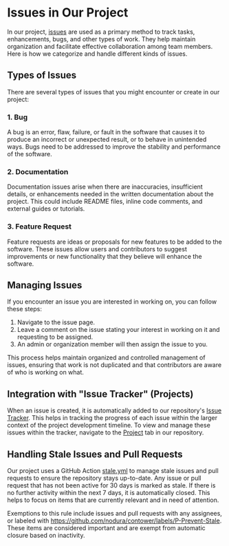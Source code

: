 # Issues in Our Project

In our project, [issues](https://github.com/nodura/contower/issues) are used as a primary method to track tasks, enhancements, bugs, and other types of work. They help maintain organization and facilitate effective collaboration among team members. Here is how we categorize and handle different kinds of issues.

## Types of Issues

There are several types of issues that you might encounter or create in our project:

### 1. Bug

A bug is an error, flaw, failure, or fault in the software that causes it to produce an incorrect or unexpected result, or to behave in unintended ways. Bugs need to be addressed to improve the stability and performance of the software.

### 2. Documentation

Documentation issues arise when there are inaccuracies, insufficient details, or enhancements needed in the written documentation about the project. This could include README files, inline code comments, and external guides or tutorials.

### 3. Feature Request

Feature requests are ideas or proposals for new features to be added to the software. These issues allow users and contributors to suggest improvements or new functionality that they believe will enhance the software.

## Managing Issues

If you encounter an issue you are interested in working on, you can follow these steps:

1. Navigate to the issue page.
2. Leave a comment on the issue stating your interest in working on it and requesting to be assigned.
3. An admin or organization member will then assign the issue to you.

This process helps maintain organized and controlled management of issues, ensuring that work is not duplicated and that contributors are aware of who is working on what.

## Integration with "Issue Tracker" (Projects)

When an issue is created, it is automatically added to our repository's [Issue Tracker](https://github.com/orgs/nodura/projects/1). This helps in tracking the progress of each issue within the larger context of the project development timeline. To view and manage these issues within the tracker, navigate to the [Project](https://github.com/nodura/contower/projects?query=is%3Aopen) tab in our repository.

## Handling Stale Issues and Pull Requests

Our project uses a GitHub Action [stale.yml](https://github.com/nodura/contower/blob/stable/.github/workflows/stale.yml) to manage stale issues and pull requests to ensure the repository stays up-to-date. Any issue or pull request that has not been active for 30 days is marked as stale. If there is no further activity within the next 7 days, it is automatically closed. This helps to focus on items that are currently relevant and in need of attention.

Exemptions to this rule include issues and pull requests with any assignees, or labeled with https://github.com/nodura/contower/labels/P-Prevent-Stale. These items are considered important and are exempt from automatic closure based on inactivity.
